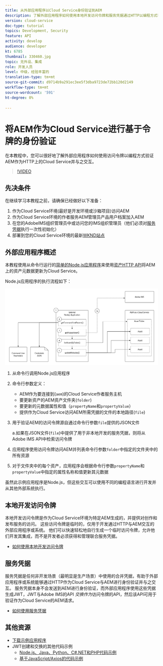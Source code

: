 ```yaml
---
title: 从外部应用程序以Cloud Service身份验证到AEM
description: 了解外部应用程序如何使用本地开发访问令牌和服务凭据通过HTTP以编程方式验证身份并与AEM进行交互，作为Cloud Service。
version: cloud-service
doc-type: tutorial
topics: Development, Security
feature: API
activity: develop
audience: developer
kt: 6785
thumbnail: 330460.jpg
topic: 无外设、集成
role: 开发人员
level: 中级，经验丰富的
translation-type: tm+mt
source-git-commit: d9714b9a291ec3ee5f3dba9723de72bb120d2149
workflow-type: tm+mt
source-wordcount: '591'
ht-degree: 0%

---
```



# 将AEM作为Cloud Service进行基于令牌的身份验证

在本教程中，您可以很好地了解外部应用程序如何使用访问令牌以编程方式验证AEM作为HTTP上的Cloud Service并与之交互。

>[!VIDEO](https://video.tv.adobe.com/v/330460/?quality=12&learn=on)

## 先决条件

在继续学习本教程之前，请确保已经做好以下准备：

1. 作为Cloud Service环境(最好是开发环境或沙箱项目)访问AEM
1. 作为Cloud Service环境的作者服务AEM管理员产品用户档案加入AEM
1. 在您的AdobeIMS组织管理员中或访问您的IMS组织管理员（他们必须对[服务凭据](./service-credentials.md)执行一次性初始化）
1. 部署到您的Cloud Service环境的最新[WKND站点](https://github.com/adobe/aem-guides-wknd)

## 外部应用程序概述

本教程使用从命令行运行的[简单的Node.js应用程序](./assets/aem-guides_token-authentication-external-application.zip)来使用[资产HTTP API](https://experienceleague.adobe.com/docs/experience-manager-cloud-service/assets/admin/mac-api-assets.html)将AEM上的资产元数据更新为Cloud Service。

Node.js应用程序的执行流程如下：

![外部应用程序](./assets/overview/external-application.png)

1. 从命令行调用Node.js应用程序
1. 命令行参数定义：
   + AEM作为要连接到(`aem`)的Cloud Service作者服务主机
   + 要更新资产的AEM资产文件夹(`folder`)
   + 要更新的元数据属性和值（`propertyName`和`propertyValue`）
   + 提供作为Cloud Service访问AEM所需凭据的文件的本地路径(`file`)
1. 用于验证AEM的访问令牌源自通过命令行参数`file`提供的JSON文件

   a.如果在JSON文件(`file`)中提供了用于非本地开发的服务凭据，则将从Adobe IMS API中检索访问令牌
1. 应用程序使用访问令牌访问AEM并列表命令行参数`folder`中指定的文件夹中的所有资源
1. 对于文件夹中的每个资产，应用程序会根据命令行参数`propertyName`和`propertyValue`中指定的属性名称和值更新其元数据

虽然此示例应用程序是Node.js，但这些交互可以使用不同的编程语言进行开发并从其他外部系统执行。

## 本地开发访问令牌

本地开发访问令牌是作为Cloud Service环境为特定AEM生成的，并提供对创作和发布服务的访问。  这些访问令牌是临时的，仅用于开发通过HTTP与AEM交互的外部应用程序或系统。 他们可以快速轻松地自行生成一个临时访问令牌，允许他们开发其集成，而不是开发者必须获得和管理联合服务凭据。

+ [如何使用本地开发访问令牌](./local-development-access-token.md)

## 服务凭据

服务凭据是任何非开发场景（最明显是生产场景）中使用的合并凭据，有助于外部应用程序或系统能够通过HTTP作为Cloud Service与AEM进行身份验证并与之交互。 服务凭据本身不会发送到AEM进行身份验证，而外部应用程序使用这些凭据生成JWT，JWT与Adobe IMS的API _交换作为_&#x200B;访问令牌的API，然后该API可用于验证作为Cloud Service的AEM请求。

+ [如何使用服务凭据](./service-credentials.md)

## 其他资源

+ [下载示例应用程序](./assets/aem-guides_token-authentication-external-application.zip)
+ JWT创建和交换的其他代码示例
   + [Node.js、Java、Python、C#.NET和PHP代码示例](https://www.adobe.io/authentication/auth-methods.html#!AdobeDocs/adobeio-auth/master/JWT/samples/samples.md)
   + [基于JavaScript/Axios的代码示例](https://github.com/adobe/aemcs-api-client-lib)
